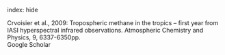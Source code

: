 index: hide

<div class="Citation">

  <div class="Citation-body">
    <div class="Citation-text">Crvoisier et al., 2009: Tropospheric methane in the tropics – first year from IASI hyperspectral infrared observations. <span class="Article-journal">Atmospheric Chemistry and Physics, </span><span class="Article-volume">9, </span>6337-6350pp.</div>
    <div class="Citation-links">
      <div class="CitationLink" data-href="https://scholar.google.com/scholar?q=Tropospheric+methane+in+the+tropics+%E2%80%93+first+year+from+IASI+hyperspectral+infrared+observations">
        <div class="CitationLink-icon CitationLink-Scholar"></div>
        <div class="CitationLink-text">Google Scholar</div>
      </div>
    </div>
  </div>
</div>


<div class="Citation-copy">

</div>